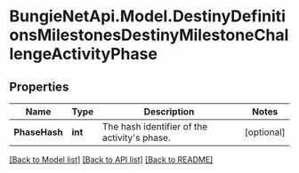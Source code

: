 
# BungieNetApi.Model.DestinyDefinitionsMilestonesDestinyMilestoneChallengeActivityPhase

## Properties

Name | Type | Description | Notes
------------ | ------------- | ------------- | -------------
**PhaseHash** | **int** | The hash identifier of the activity&#39;s phase. | [optional] 

[[Back to Model list]](../README.md#documentation-for-models)
[[Back to API list]](../README.md#documentation-for-api-endpoints)
[[Back to README]](../README.md)

